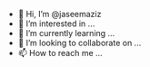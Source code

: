 - 👋 Hi, I’m @jaseemaziz
- 👀 I’m interested in ...
- 🌱 I’m currently learning ...
- 💞️ I’m looking to collaborate on ...
- 📫 How to reach me ...

<!---
jaseemaziz/jaseemaziz is a ✨ special ✨ repository because its `README.md` (this file) appears on your GitHub profile.
You can click the Preview link to take a look at your changes.
--->
